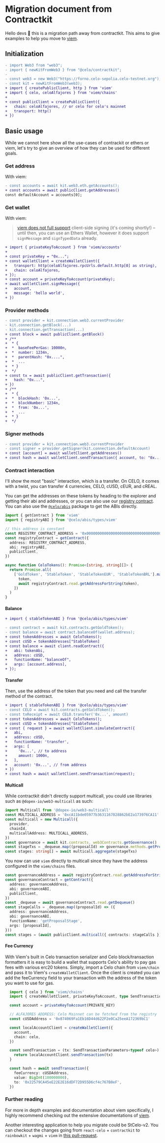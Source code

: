 # Migration document from Contractkit

Hello devs 🌱 this is a migration path away from contractkit. This aims to give examples to help you move to [viem](https://viem.sh/).

## Initialization

```diff
- import Web3 from "web3";
- import { newKitFromWeb3 } from "@celo/contractkit";
-
- const web3 = new Web3("https://forno.celo-sepolia.celo-testnet.org");
- const kit = newKitFromWeb3(web3);
+ import { createPublicClient, http } from 'viem'
+ import { celo, celoAlfajores } from 'viem/chains'
+
+ const publicClient = createPublicClient({
+   chain: celoAlfajores, // or celo for celo's mainnet
+   transport: http()
+ })
```

## Basic usage

While we cannot here show all the use-cases of contrackit or ethers or viem, let's try to give an overview of how they can be used for different goals.

### Get address

With viem:

```diff
- const accounts = await kit.web3.eth.getAccounts();
+ const accounts = await publicClient.getAddresses()
const defaultAccount = accounts[0];
```

### Get wallet

With viem:

> [viem does not full support](<[source](https://viem.sh/docs/ethers-migration.html#viem-11)>) client-side signing (it's coming shortly!) – until then, you can use an Ethers Wallet, however it does support `signMessage` and `signTypedData` already.

```diff
+ import { privateKeyToAccount } from 'viem/accounts'
+
+ const privateKey = "0x...";
+ const walletClient = createWalletClient({
+   transport: http(celoAlfajores.rpcUrls.default.http[0] as string),
+   chain: celoAlfajores,
+ });
+ const account = privateKeyToAccount(privateKey);
+ await walletClient.signMessage({
+   account,
+   message: 'hello world',
+ })
```

### Provider methods

```diff
- const provider = kit.connection.web3.currentProvider
- kit.connection.getBlock(...)
- kit.connection.getTransaction(...)
+ const block = await publicClient.getBlock()
+ /**
+  * {
+  *  baseFeePerGas: 10000n,
+  *  number: 1234n,
+  *  parentHash: "0x....",
+  *  ...
+  * }
+  */
+ const tx = await publicClient.getTransaction({
+   hash: "0x...",
+ })
+ /**
+  * {
+  *  blockHash: '0x...',
+  *  blockNumber: 1234n,
+  *  from: '0x...',
+  *  ...
+  * }
+  */
```

### Signer methods

```diff
- const provider = kit.connection.web3.currentProvider
- const signer = provider.getSigner(kit.connection.defaultAccount)
+ const [account] = await walletClient.getAddresses()
+ const hash = await walletClient.sendTransaction({ account, to: "0x...", value: 1000n })
```

### Contract interaction

I'll show the most "basic" interaction, which is a transfer. On CELO, it comes with a twist, you can transfer 4 currencies, CELO, cUSD, cEUR, and cREAL.

You can get the addresses on these tokens by heading to the explorer and getting their abi and addresses, or you can also use our [registry contract](https://docs.celo.org/developer/contractkit/contracts-wrappers-registry). You can also use the [`@celo/abis`](https://www.npmjs.com/package/@celo/abis) package to get the ABIs directly.

```ts
import { getContract } from 'viem'
import { registryABI } from '@celo/abis/types/viem'

// this address is constant
const REGISTRY_CONTRACT_ADDRESS = '0x000000000000000000000000000000000000ce10'
const registryContract = getContract({
  address: REGISTRY_CONTRACT_ADDRESS,
  abi: registryABI,
  publicClient,
})

async function CeloTokens(): Promise<[string, string][]> {
  return Promise.all(
    ['GoldToken', 'StableToken', 'StableTokenEUR', 'StableTokenBRL'].map(async (token) => [
      token,
      await registryContract.read.getAddressForString(token),
    ])
  )
}
```

#### Balance

```diff
+ import { stableTokenABI } from '@celo/abis/types/viem'

- const contract = await kit.contracts.getGoldToken();
- const balance = await contract.balanceOf(wallet.address);
+ const tokenAddresses = await CeloTokens();
+ const cUSD = tokenAddresses["StableToken]
+ const balance = await client.readContract({
+   abi: tokenAbi,
+   address: cUSD,
+   functionName: "balanceOf",
+   args: [account.address],
+ });
```

#### Transfer

Then, use the address of the token that you need and call the transfer method of the contract.

```diff
+ import { stableTokenABI } from '@celo/abis/types/viem'
- const CELO = await kit.contracts.getGoldToken();
- const txReceipt = await CELO.transfer('0x...', amount)
+ const tokenAddresses = await CeloTokens();
+ const cUSD = tokenAddresses["StableToken]
+ const { request } = await walletClient.simulateContract({
+   abi,
+   address: cUSD,
+   functionName: 'transfer',
+   args: [
+     '0x...', // to address
+     amount: 1000n,
+   ],
+   account: '0x...', // from address
+ })
+ const hash = await walletClient.sendTransaction(request);
```

#### Multicall

While contractkit didn't directly support multicall, you could use libraries such as `@dopex-io/web3-multicall` as such:

```ts
import Multicall from '@dopex-io/web3-multicall'
const MULTICALL_ADDRESS = '0xcA11bde05977b3631167028862bE2a173976CA11' // same on mainnet and celo-sepolia
const multicall = new Multicall({
  provider,
  chainId,
  multicallAddress: MULTICALL_ADDRESS,
})
const governance = await kit.contracts._web3Contracts.getGovernance()
const stageTxs = _dequeue.map((proposalId) => governance.methods.getProposalStage(proposalId))
const stages: string[] = await multicall.aggregate(stageTxs)
```

You now can use `viem` directly to multicall since they have the address configured in the `viem/chains` files.

```ts
const governanceAddress = await registryContract.read.getAddressForString(['Governance'])
const governanceContract = getContract({
  address: governanceAddress,
  abi: governanceABI,
  publicClient,
})
const _dequeue = await governanceContract.read.getDequeue()
const stageCalls = _dequeue.map((proposalId) => ({
  address: governanceAddress,
  abi: governanceABI,
  functionName: 'getProposalStage',
  args: [proposalId],
}))
const stages = (await publicClient.multicall({ contracts: stageCalls })).map((x) => x.result)
```

#### Fee Currency

With Viem's built in Celo transaction serializer and Celo block/transaction formatters it is easy to build a wallet that supports Celo's ability to pay gas fees with various erc20 tokens. Simply, import a Celo chain from `viem/chain` and pass it to Viem's `createWalletClient`. Once the client is created you can add the feeCurrency field to your transaction with the address of the token you want to use for gas.

```ts
  import { celo } from 'viem/chains'
  import { createWalletClient, privateKeyToAccount, type SendTransactionParameters, http } from 'viem'

  const account = privateKeyToAccount(PRIVATE_KEY)

  // ALFAJORES ADDRESS: Celo Mainnet can be fetched from the registry
  const cUSDAddress = '0x874069Fa1Eb16D44d622F2e0Ca25eeA172369bC1'

  const localAccountClient = createWalletClient({
    account,
    chain: celo,
  })

  const sendTransaction = (tx: SendTransactionParameters<typeof celo>) => {
    return localAccountClient.sendTransaction(tx)
  }

  const hash = await sendTransaction({
    feeCurrency: cUSDAddress,
    value: BigInt(100000000),
    to: '0x22579CA45eE22E2E16dDF72D955D6cf4c767B0eF',
  })
```

### Further reading

For more in depth examples and documentation about viem specifically, I highly recommend checking out the extensive documentations of [viem](https://viem.sh/).

Another interesting application to help you migrate could be StCelo-v2.
You can checkout the changes going from `react-celo` + `contractkit` to `rainbowkit` + `wagmi` + `viem` in [this pull-request](https://github.com/celo-org/staked-celo-web-app/pull/129).
